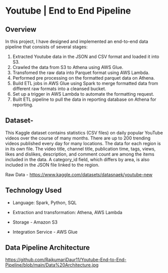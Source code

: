 # Youtube | End to End Pipeline

## Overview
In this project, I have designed and implemented an end-to-end data pipeline that consists of several stages:
1. Extracted Youtube data in the JSON and CSV format and loaded it into S3.
2. Crawled the data from S3 to Athena using AWS Glue.
3. Transfomed the raw data into Parquet format using AWS Lambda.
4. Performed pre processing on the formatted parquet data on Athena.
5. Build ETL jobs in AWS Glue using Spark to merge formatted data from different raw formats into a cleansed bucket. 
6. Set up a trigger in AWS Lambda to automate the formatting request.
7. Built ETL pipeline to pull the data in reporting database on Athena for reporting.


## Dataset-  
This Kaggle dataset contains statistics (CSV files) on daily popular YouTube videos over the course of many months. There are up to 200 trending videos published every day for many locations. The data for each region is in its own file. The video title, channel title, publication time, tags, views, likes and dislikes, description, and comment count are among the items included in the data. A category_id field, which differs by area, is also included in the JSON file linked to the region.

Raw Data - https://www.kaggle.com/datasets/datasnaek/youtube-new

## Technology Used 
* Language: Spark, Python, SQL
* Extraction and transformation: Athena, AWS Lambda

* Storage - Amazon S3
* Integration Service - AWS Glue

 ## Data Pipeline Architecture
https://github.com/RajkumariDaur11/Youtube-End-to-End-Pipeline/blob/main/Data%20Architecture.jpg




